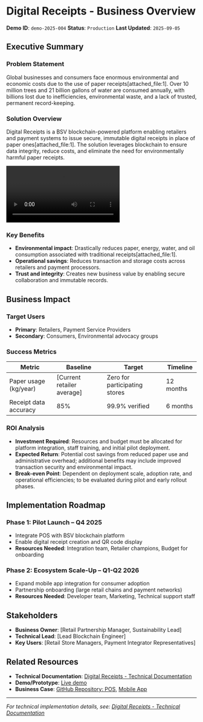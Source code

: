 # Digital Receipts - Business Overview

**Demo ID**: `demo-2025-004`
**Status**: `Production`
**Last Updated**: `2025-09-05`

## Executive Summary

### Problem Statement
Global businesses and consumers face enormous environmental and economic costs due to the use of paper receipts[attached_file:1]. Over 10 million trees and 21 billion gallons of water are consumed annually, with billions lost due to inefficiencies, environmental waste, and a lack of trusted, permanent record-keeping.

### Solution Overview
Digital Receipts is a BSV blockchain-powered platform enabling retailers and payment systems to issue secure, immutable digital receipts in place of paper ones[attached_file:1]. The solution leverages blockchain to ensure data integrity, reduce costs, and eliminate the need for environmentally harmful paper receipts.

![Digital-receipt](../../../assets/demos/videos/digital-receipt/Digital-receipt.mov)

### Key Benefits
- **Environmental impact**: Drastically reduces paper, energy, water, and oil consumption associated with traditional receipts[attached_file:1].
- **Operational savings**: Reduces transaction and storage costs across retailers and payment processors.
- **Trust and integrity**: Creates new business value by enabling secure collaboration and immutable records.

## Business Impact

### Target Users
- **Primary**: Retailers, Payment Service Providers
- **Secondary**: Consumers, Environmental advocacy groups

### Success Metrics
| Metric                  | Baseline                   | Target                 | Timeline          |
|-------------------------|----------------------------|------------------------|-------------------|
| Paper usage (kg/year)   | [Current retailer average] | Zero for participating stores | 12 months         |
| Receipt data accuracy   | 85%                        | 99.9% verified         | 6 months          |

### ROI Analysis
- **Investment Required**: Resources and budget must be allocated for platform integration, staff training, and initial pilot deployment.
- **Expected Return**: Potential cost savings from reduced paper use and administrative overhead; additional benefits may include improved transaction security and environmental impact.
- **Break-even Point**: Dependent on deployment scale, adoption rate, and operational efficiencies; to be evaluated during pilot and early rollout phases.

## Implementation Roadmap

### Phase 1: Pilot Launch – Q4 2025
- Integrate POS with BSV blockchain platform
- Enable digital receipt creation and QR code display
- **Resources Needed**: Integration team, Retailer champions, Budget for onboarding

### Phase 2: Ecosystem Scale-Up – Q1-Q2 2026
- Expand mobile app integration for consumer adoption
- Partnership onboarding (large retail chains and payment networks)
- **Resources Needed**: Developer team, Marketing, Technical support staff

## Stakeholders

- **Business Owner**: [Retail Partnership Manager, Sustainability Lead]
- **Technical Lead**: [Lead Blockchain Engineer]
- **Key Users**: [Retail Store Managers, Payment Integrator Representatives]

## Related Resources

- **Technical Documentation**: [Digital Receipts - Technical Documentation](./technical-digital-reciept.md)
- **Demo/Prototype**: [Live demo](https://digital-receipts-us-1.bsvb.tech/)
- **Business Case**: [GitHub Repository: POS](https://github.com/bsv-blockchain-demos/digital-receipts-pos), [Mobile App](https://github.com/bsv-blockchain-demos/digital-receipts-mobile)

---
*For technical implementation details, see: [Digital Receipts - Technical Documentation](./technical-digital-reciept.md)*
